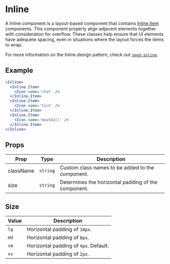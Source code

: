 # Inline

A Inline component is a layout-based component that contains [Inline.Item](./Item.md) components. This component properly align adjacent elements together with consideration for overflow. These classes help ensure that UI elements have adequete spacing, even in situations where the layout forces the items to wrap.

For more information on the Inline design pattern, check out [`seed-inline`](https://developer.helpscout.com/seed/packs/seed-inline/).

## Example

```jsx
<Inline>
  <Inline.Item>
    <Icon name='chat' />
  </Inline.Item>
  <Inline.Item>
    <Icon name='tick' />
  </Inline.Item>
  <Inline.Item>
    <Icon name='meatball' />
  </Inline.Item>
</Inline>
```


## Props

| Prop | Type | Description |
| --- | --- | --- |
| className | `string` | Custom class names to be added to the component. |
| size | `string` | Determines the horizontal padding of the component. |


## Size

| Value | Description |
| --- | --- |
| `lg` | Horizontal padding of `10px`. |
| `md` | Horizontal padding of `8px`. |
| `sm` | Horizontal padding of `4px`. Default. |
| `xs` | Horizontal padding of `2px`. |
